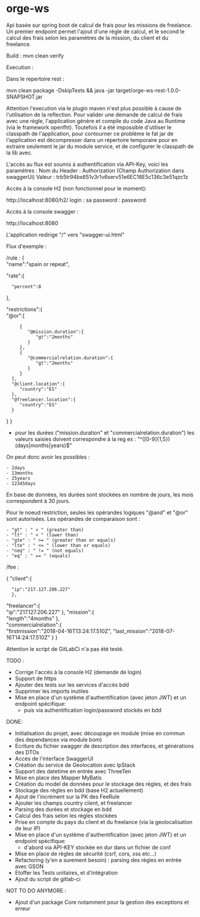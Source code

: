 # orge-ws
Api basée sur spring boot de calcul de frais pour les missions de freelance.
Un premier endpoint permet l'ajout d'une règle de calcul, et le second le calcul des frais selon les paramètres de la mission, du client et du freelance.

Build :
mvn clean verify

Execution :

Dans le repertoire rest :

mvn clean package -DskipTests && java -jar target/orge-ws-rest-1.0.0-SNAPSHOT.jar

Attention l'execution via le plugin maven n'est plus possible à cause de l'utilisation de la reflection.
Pour valider une demande de calcul de frais avec une règle, l'application génère et compile du code Java
 au Runtime (via le framework openfht).
 Toutefois il a été impossible d'utiliser le classpath de l'application, pour contourner ce problème
 le fat jar de l'application est décompresser dans un répertoire temporaire pour en extraire seulement le jar
 du module service, et de configurer le classpath de la lib avec.

L'accès au flux est soumis à authentification via API-Key, voici les paramètres : 
Nom du Header : Authorization (Champ Authorization dans swaggerUi)
Valeur : trb5tr94bs651v3r1v6serv51e6EC16E5c136c3e51qzc1z

Accès à la console H2 (non fonctionnel pour le moment):

http://localhost:8080/h2/
login : sa
password : password

Accès à la console swagger :

http://localhost:8080

L'application redirige "/" vers "swagger-ui.html"

Flux d'exemple : 

/rule :
{  
   "name":"spain or repeat",
   
   "rate":{
   
      "percent":8
      
   },
   
   "restrictions":{  
      "@or":[  
      
         {  
            "@mission.duration":{  
               "gt":"2months"
            }
         },
         {  
            "@commercialrelation.duration":{  
               "gt":"2months"
            }
         }
      ],
      "@client.location":{  
         "country":"ES"
      },
      "@freelancer.location":{  
         "country":"ES"
      }
   }
}

 - pour les durées ("mission.duration" et "commercialrelation.duration") les valeurs saisies doivent correspondre à la reg ex : "^([0-9]{1,5})(days|months|years)$"

 On peut donc avoir les possibles :

    - 2days
    - 13months
    - 25years
    - 12345days
En base de données, les durées sont stockées en nombre de jours, les mois correspondent à 30 jours.


 Pour le noeud restriction, seules les opérandes logiques "@and" et "@or" sont autorisées.
 Les opérandes de comparaison sont :

    - "gt" : " > " (greater than)
    - "lt" : " < " (lower than)
    - "gte" : " >= " (greater than or equals)
    - "lte" : " <= " (lower than or equals)
    - "neq" : " != " (not equals)
    - "eq" : " == " (equals)

/fee :

{
   "client":{

      "ip":"217.127.206.227"
      },
   "freelancer":{  
      "ip":"217.127.206.227"
   },
   "mission":{  
      "length":"4months"
   },   
   "commercialrelation":{  
      "firstmission":"2018-04-16T13:24:17.510Z",
      "last_mission":"2018-07-16T14:24:17.510Z"
   }
}

Attention le script de GitLabCi n'a pas été testé.


TODO :

- Corrige l'accès à la console H2 (demande de login)
- Support de https
- Ajouter des tests sur les services d'accès bdd
- Supprimer les imports inutiles
- Mise en place d'un système d'authentification (avec jeton JWT) et un endpoint spécifique:
  - puis via authentification login/password stockés en bdd

DONE:
- Initialisation du projet, avec découpage en module (mise en commun des dependances via module bom)
- Ecriture du fichier swagger de description des interfaces, et générations des DTOs
- Accès de l'interface SwaggerUI
- Création du service de Geolocation avec IpStack
- Support des datetime en entrée avec ThreeTen
- Mise en place des Mapper MyBatis
- Création du model de données pour le stockage des règles, et des frais
- Stockage des règles en bdd (base H2 actuellement)
- Ajout de l'incrément sur la PK des FeeRule
- Ajouter les champs country client, et freelancer
- Parsing des durées et stockage en bdd
- Calcul des frais selon les règles stockées
- Prise en compte du pays du client et du freelance (via la geolocalisation de leur IP)
- Mise en place d'un système d'authentification (avec jeton JWT) et un endpoint spécifique:
  - d'abord via API-KEY stockée en dur dans un fichier de conf
- Mise en place de règles de sécurité (csrf, cors, xss etc...)
- Refactoring (y'en a surement besoin) : parsing des règles en entrée avec GSON
- Etoffer les Tests unitaires, et d'intégration
- Ajout du script de gitlab-ci

NOT TO DO ANYMORE :
- Ajout d'un package Core notamment pour la gestion des exceptions et erreur
